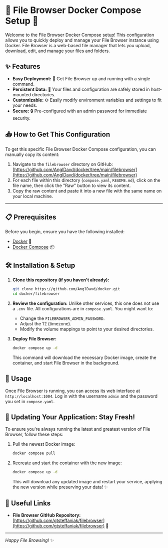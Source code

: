 # 🚀 File Browser Docker Compose Setup 🚀

Welcome to the File Browser Docker Compose setup! This configuration allows you to quickly deploy and manage your File Browser instance using Docker. File Browser is a web-based file manager that lets you upload, download, edit, and manage your files and folders.

## ✨ Features

*   **Easy Deployment:** 🐳 Get File Browser up and running with a single command.
*   **Persistent Data:** 💾 Your files and configuration are safely stored in host-mounted directories.
*   **Customizable:** ⚙️ Easily modify environment variables and settings to fit your needs.
*   **Secure:** 🔒 Pre-configured with an admin password for immediate security.

## 📥 How to Get This Configuration

To get this specific File Browser Docker Compose configuration, you can manually copy its content:

1.  Navigate to the `filebrowser` directory on GitHub: [https://github.com/AnglDavd/docker/tree/main/filebrowser](https://github.com/AnglDavd/docker/tree/main/filebrowser)
2.  For each file within this directory (`compose.yaml`, `README.md`), click on the file name, then click the "Raw" button to view its content.
3.  Copy the raw content and paste it into a new file with the same name on your local machine.

---


## 📋 Prerequisites

Before you begin, ensure you have the following installed:

*   [Docker](https://www.docker.com/get-started) 🐳
*   [Docker Compose](https://docs.docker.com/compose/install/) 📦

## 🛠️ Installation & Setup

1.  **Clone this repository (if you haven't already):**
    ```bash
    git clone https://github.com/AnglDavd/docker.git
    cd docker/filebrowser
    ```
2.  **Review the configuration:**
    Unlike other services, this one does not use a `.env` file. All configurations are in `compose.yaml`. You might want to:
    *   Change the `FILEBROWSER_ADMIN_PASSWORD`.
    *   Adjust the `TZ` (timezone).
    *   Modify the volume mappings to point to your desired directories.

3.  **Deploy File Browser:**
    ```bash
    docker compose up -d
    ```
    This command will download the necessary Docker image, create the container, and start File Browser in the background.

## 🚀 Usage

Once File Browser is running, you can access its web interface at `http://localhost:1004`. Log in with the username `admin` and the password you set in `compose.yaml`.

## 🔄 Updating Your Application: Stay Fresh!

To ensure you're always running the latest and greatest version of File Browser, follow these steps:

1.  Pull the newest Docker image:
    ```bash
    docker compose pull
    ```
2.  Recreate and start the container with the new image:
    ```bash
    docker compose up -d
    ```
    This will download any updated image and restart your service, applying the new version while preserving your data! ✨

## 🔗 Useful Links


*   **File Browser GitHub Repository:** [https://github.com/gtsteffaniak/filebrowser](https://github.com/gtsteffaniak/filebrowser) 🐙

---
_Happy File Browsing!_ ✨
